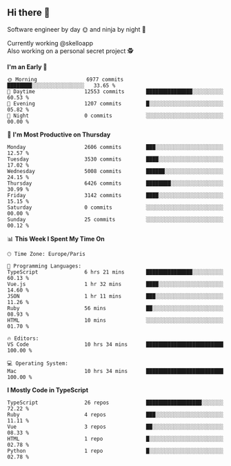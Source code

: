 ## Hi there 👋

Software engineer by day 🌞 and ninja by night 🌝

Currently working @skelloapp <br>
Also working on a personal secret project 🕵️

<!--START_SECTION:waka-->
**I'm an Early 🐤** 

```text
🌞 Morning                6977 commits        ████████░░░░░░░░░░░░░░░░░   33.65 % 
🌆 Daytime                12553 commits       ███████████████░░░░░░░░░░   60.53 % 
🌃 Evening                1207 commits        █░░░░░░░░░░░░░░░░░░░░░░░░   05.82 % 
🌙 Night                  0 commits           ░░░░░░░░░░░░░░░░░░░░░░░░░   00.00 % 
```
📅 **I'm Most Productive on Thursday** 

```text
Monday                   2606 commits        ███░░░░░░░░░░░░░░░░░░░░░░   12.57 % 
Tuesday                  3530 commits        ████░░░░░░░░░░░░░░░░░░░░░   17.02 % 
Wednesday                5008 commits        ██████░░░░░░░░░░░░░░░░░░░   24.15 % 
Thursday                 6426 commits        ████████░░░░░░░░░░░░░░░░░   30.99 % 
Friday                   3142 commits        ████░░░░░░░░░░░░░░░░░░░░░   15.15 % 
Saturday                 0 commits           ░░░░░░░░░░░░░░░░░░░░░░░░░   00.00 % 
Sunday                   25 commits          ░░░░░░░░░░░░░░░░░░░░░░░░░   00.12 % 
```


📊 **This Week I Spent My Time On** 

```text
🕑︎ Time Zone: Europe/Paris

💬 Programming Languages: 
TypeScript               6 hrs 21 mins       ███████████████░░░░░░░░░░   60.13 % 
Vue.js                   1 hr 32 mins        ████░░░░░░░░░░░░░░░░░░░░░   14.60 % 
JSON                     1 hr 11 mins        ███░░░░░░░░░░░░░░░░░░░░░░   11.26 % 
Ruby                     56 mins             ██░░░░░░░░░░░░░░░░░░░░░░░   08.93 % 
HTML                     10 mins             ░░░░░░░░░░░░░░░░░░░░░░░░░   01.70 % 

🔥 Editors: 
VS Code                  10 hrs 34 mins      █████████████████████████   100.00 % 

💻 Operating System: 
Mac                      10 hrs 34 mins      █████████████████████████   100.00 % 
```

**I Mostly Code in TypeScript** 

```text
TypeScript               26 repos            ██████████████████░░░░░░░   72.22 % 
Ruby                     4 repos             ███░░░░░░░░░░░░░░░░░░░░░░   11.11 % 
Vue                      3 repos             ██░░░░░░░░░░░░░░░░░░░░░░░   08.33 % 
HTML                     1 repo              █░░░░░░░░░░░░░░░░░░░░░░░░   02.78 % 
Python                   1 repo              █░░░░░░░░░░░░░░░░░░░░░░░░   02.78 % 
```




<!--END_SECTION:waka-->

<!--
**antoinelncl/antoinelncl** is a ✨ _special_ ✨ repository because its `README.md` (this file) appears on your GitHub profile.

Here are some ideas to get you started:

- 🔭 I’m currently working on ...
- 🌱 I’m currently learning ...
- 👯 I’m looking to collaborate on ...
- 🤔 I’m looking for help with ...
- 💬 Ask me about ...
- 📫 How to reach me: ...
- 😄 Pronouns: ...
- ⚡ Fun fact: ...
-->
